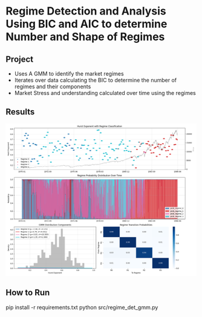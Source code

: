 # Regime Detection and Analysis Using BIC and AIC to determine Number and Shape of Regimes

## Project
- Uses A GMM to identify the market regimes
- Iterates over data calculating the BIC to determine the number of regimes and their components
- Market Stress and understanding calculated over time using the regimes


## Results
<p align= "center" >
  <img src="results/gmm_regime_class-alldata.png" width="600">
</p></p>

## How to Run
pip install -r requirements.txt
python src/regime_det_gmm.py
